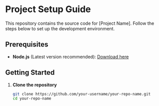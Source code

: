 # Project Setup Guide

This repository contains the source code for [Project Name]. Follow the steps below to set up the development environment.

## Prerequisites

- **Node.js** (Latest version recommended): [Download here](https://nodejs.org/)

## Getting Started

1. **Clone the repository**

   ```bash
   git clone https://github.com/your-username/your-repo-name.git
   cd your-repo-name
   ```

